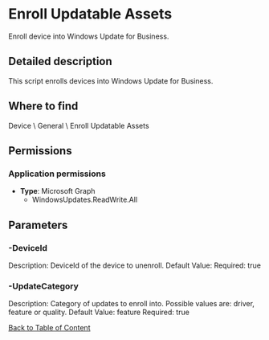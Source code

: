 # Enroll Updatable Assets

Enroll device into Windows Update for Business.

## Detailed description
This script enrolls devices into Windows Update for Business.

## Where to find
Device \ General \ Enroll Updatable Assets

## Permissions
### Application permissions
- **Type**: Microsoft Graph
  - WindowsUpdates.ReadWrite.All


## Parameters
### -DeviceId
Description: DeviceId of the device to unenroll.
Default Value: 
Required: true

### -UpdateCategory
Description: Category of updates to enroll into. Possible values are: driver, feature or quality.
Default Value: feature
Required: true


[Back to Table of Content](../../../README.md)

